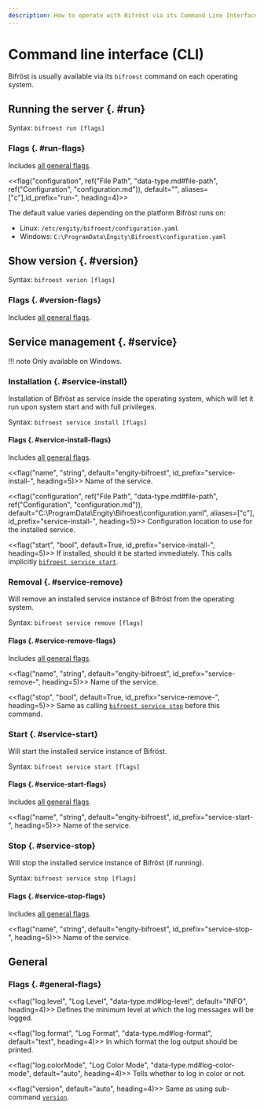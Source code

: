 ```yaml
---
description: How to operate with Bifröst via its Command Line Interface (CLI). What commands are available?
---
```


# Command line interface (CLI)

Bifröst is usually available via its `bifroest` command on each operating system.

## Running the server {. #run}

Syntax: `bifroest run [flags]`

### Flags {. #run-flags}

Includes [all general flags](#general-flags).

<<flag("configuration", ref("File Path", "data-type.md#file-path", ref("Configuration", "configuration.md")), default="<os specific>", aliases=["c"],id_prefix="run-", heading=4)>>

The default value varies depending on the platform Bifröst runs on:

* Linux: `/etc/engity/bifroest/configuration.yaml`
* Windows: `C:\ProgramData\Engity\Bifroest\configuration.yaml`

## Show version {. #version}

Syntax: `bifroest verion [flags]`

### Flags {. #version-flags}

Includes [all general flags](#general-flags).

## Service management {. #service}

!!! note
     Only available on Windows.

### Installation {. #service-install}

Installation of Bifröst as service inside the operating system, which will let it run upon system start and with full privileges.

Syntax: `bifroest service install [flags]`

#### Flags {. #service-install-flags}

Includes [all general flags](#general-flags).

<<flag("name", "string", default="engity-bifroest", id_prefix="service-install-", heading=5)>>
Name of the service.

<<flag("configuration", ref("File Path", "data-type.md#file-path", ref("Configuration", "configuration.md")), default="C:\\ProgramData\\Engity\\Bifroest\\configuration.yaml", aliases=["c"], id_prefix="service-install-", heading=5)>>
Configuration location to use for the installed service.

<<flag("start", "bool", default=True, id_prefix="service-install-", heading=5)>>
If installed, should it be started immediately. This calls implicitly [`bifroest service start`](#service-start).

### Removal {. #service-remove}

Will remove an installed service instance of Bifröst from the operating system.

Syntax: `bifroest service remove [flags]`

#### Flags {. #service-remove-flags}

Includes [all general flags](#general-flags).

<<flag("name", "string", default="engity-bifroest", id_prefix="service-remove-", heading=5)>>
Name of the service.

<<flag("stop", "bool", default=True, id_prefix="service-remove-", heading=5)>>
Same as calling [`bifroest service stop`](#service-stop) before this command.

### Start {. #service-start}

Will start the installed service instance of Bifröst.

Syntax: `bifroest service start [flags]`

#### Flags {. #service-start-flags}

Includes [all general flags](#general-flags).

<<flag("name", "string", default="engity-bifroest", id_prefix="service-start-", heading=5)>>
Name of the service.

### Stop {. #service-stop}

Will stop the installed service instance of Bifröst (if running).

Syntax: `bifroest service stop [flags]`

#### Flags {. #service-stop-flags}

Includes [all general flags](#general-flags).

<<flag("name", "string", default="engity-bifroest", id_prefix="service-stop-", heading=5)>>
Name of the service.

## General

### Flags {. #general-flags}

<<flag("log.level", "Log Level", "data-type.md#log-level", default="INFO", heading=4)>>
Defines the minimum level at which the log messages will be logged.

<<flag("log.format", "Log Format", "data-type.md#log-format", default="text", heading=4)>>
In which format the log output should be printed.

<<flag("log.colorMode", "Log Color Mode", "data-type.md#log-color-mode", default="auto", heading=4)>>
Tells whether to log in color or not.

<<flag("version", default="auto", heading=4)>>
Same as using sub-command [`version`](#version).

